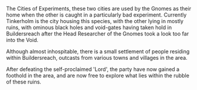 The Cities of Experiments, these two cities are used by the Gnomes as their home when the other is caught in a particularly bad experiment. Currently Tinkerholm is the city housing this species, with the other lying in mostly ruins, with ominous black holes and void-gates having taken hold in Buildersreach after the Head Researcher of the Gnomes took a look too far into the Void. 

Although almost inhospitable, there is a small settlement of people residing within Buildersreach, outcasts from various towns and villages in the area.

After defeating the self-proclaimed 'Lord', the party have now gained a foothold in the area, and are now free to explore what lies within the rubble of these ruins.